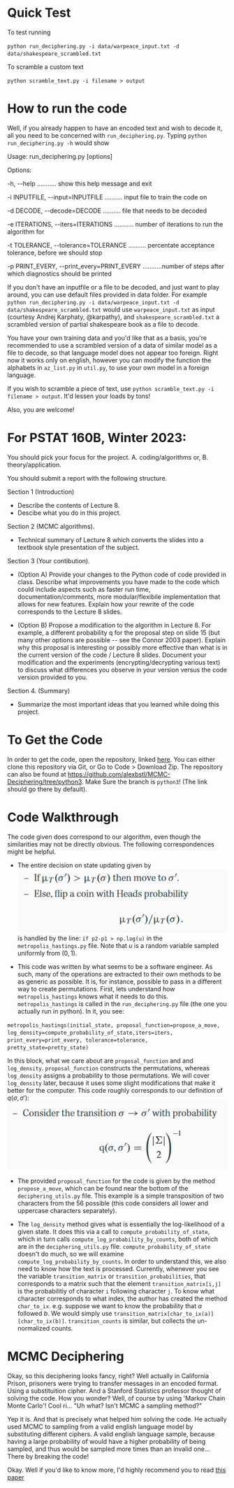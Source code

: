 Quick Test
==========

To test running

`python run_deciphering.py -i data/warpeace_input.txt -d data/shakespeare_scrambled.txt` 

To scramble a custom text

`python scramble_text.py -i filename > output`

How to run the code
===================

Well, if you already happen to have an encoded text and wish to decode it, all you need to be concerned with `run_deciphering.py`.
Typing `python run_deciphering.py -h` would show

Usage: run_deciphering.py [options]

Options:

  -h, --help ........... show this help message and exit

  -i INPUTFILE, --input=INPUTFILE .......... input file to train the code on

  -d DECODE, --decode=DECODE .......... file that needs to be decoded

  -e ITERATIONS, --iters=ITERATIONS ........... number of iterations to run the algorithm for

  -t TOLERANCE, --tolerance=TOLERANCE .......... percentate acceptance tolerance, before we should stop

  -p PRINT_EVERY, --print_every=PRINT_EVERY ...........number of steps after which diagnostics should be printed

If you don't have an inputfile or a file to be decoded, and just want to play around, you can use default files provided in data folder. For example `python run_deciphering.py -i data/warpeace_input.txt -d data/shakespeare_scrambled.txt` would use `warpeace_input.txt` as input (courtesy Andrej Karphaty, @karpathy), and `shakespeare_scrambled.txt` a scrambled version of partial shakespeare book as a file to decode.

You have your own training data and you'd like that as a basis, you're recommended to use a scrambled version of a data of similar model as a file to decode, so that language model does not appear too foreign. Right now it works only on english, however you can modify the function the alphabets in `az_list.py` in `util.py`, to use your own model in a foreign language. 

If you wish to scramble a piece of text, use `python scramble_text.py -i filename > output`. It'd lessen your loads by tons! 

Also, you are welcome!

For PSTAT 160B, Winter 2023:
============================
You should pick your focus for the project.
A. coding/algorithms or,
B. theory/application.

You should submit a report with the following structure.

Section 1 (Introduction)

* Describe the contents of Lecture 8.
* Descibe what you do in this project.

Section 2 (MCMC algorithms). 
* Technical summary of Lecture 8 which converts the slides 
into a textbook style presentation of the subject.

Section 3 (Your contibution). 

* (Option A) Provide your changes to the Python code of code provided 
in class. Describe what improvements you have made to the code which 
could include aspects such as faster run time, documentation/comments, 
more modular/flexibile implementation that allows for new features.
Explain how your rewrite of the code corresponds to the Lecture 8 slides.

* (Option B) Propose a modification to the algorithm in Lecture 8.
For example, a different probability q for the proposal step on slide 15
(but many other options are possible -- see the Connor 2003 paper).
Explain why this proposal is interesting or possibly more effective than
what is in the current version of the code / Lecture 8 slides.
Document your modification and the experiments (encrypting/decrypting 
various text) to discuss what differences you observe in your version
versus the code version provided to you.

Section 4. (Summary)

* Summarize the most important ideas that you learned while doing
this project.

To Get the Code
=================
In order to get the code, open the repository, linked [here](https://github.com/alexbstl/MCMC-Deciphering/tree/python3). You can either clone this repository via Git, or Go to Code > Download Zip.  The repository can also be found at https://github.com/alexbstl/MCMC-Deciphering/tree/python3.  Make Sure the branch is `python3`! (The link should go there by default).


Code Walkthrough
============================
The code given does correspond to our algorithm, even though the similarities may not be directly obvious.  The following correspondences might be helpful.

* The entire decision on state updating given by  
![state_decision](images/state_decision.png)  
is handled by the line: `if p2-p1 > np.log(u)` in the `metropolis_hastings.py` file.  Note that $u$ is a random variable sampled uniformly from $(0,1)$.

* This code was written by what seems to be a software engineer.  As such, many of the operations are extracted to their own methods to be as generic as possible.  It is, for instance, possible to pass in a different way to create permutations.  First, lets understand how `metropolis_hastings` knows what it needs to do this.  `metropolis_hastings` is called in the `run_deciphering.py` file (the one you actually run in python).  In it, you see: 

`metropolis_hastings(initial_state, proposal_function=propose_a_move, log_density=compute_probability_of_state,iters=iters, print_every=print_every, tolerance=tolerance, pretty_state=pretty_state)`

  In this block, what we care about are `proposal_function` and and `log_density`.  `proposal_function` constructs the permutations, whereas `log_density` assigns a probability to those permutations.  We will cover `log_density` later, because it uses some slight modifications that make it better for the computer. This code roughly corresponds to our definition of $q(\sigma,\sigma')$:
  ![q_prob](images/q_prob.png)

* The provided `proposal_function` for the code is given by the method `propose_a_move`, which can be found near the bottom of the `deciphering_utils.py` file.  This example is a simple transposition of two characters from the 56 possible (this code considers all lower and uppercase characters separately).

* The `log_density` method gives what is essentially the log-likelihood of a given state.  It does this via a call to `compute_probability_of_state`, which in turn calls `compute_log_probability_by_counts`, both of which are in the `deciphering_utils.py` file.  `compute_probability_of_state` doesn't do much, so we will examine `compute_log_probability_by_counts`.  In order to understand this, we also need to know how the text is processed.  Currently, whenever you see the variable `transition_matrix` or `transition_probabilities`, that corresponds to a matrix such that the element `transition_matrix[i,j]` is the probabilitiy of character `i` following character `j`.  To know what character corresponds to what index, the author has created the method `char_to_ix`. e.g. suppose we want to know the probability that $a$ followed $b$.  We would simply use `transition_matrix[char_to_ix(a)][char_to_ix(b)]`.  `transition_counts` is similar, but collects the un-normalized counts.  






MCMC Deciphering
================

Okay, so this deciphering looks fancy, right? Well actually in California Prison, prisoners were trying to transfer messages in an encoded format. Using a substituition cipher. And a Stanford Statistics professor thought of solving the code. How you wonder? Well, of course by using 'Markov Chain Monte Carlo'! Cool ri... "Uh what? Isn't MCMC a sampling method?"

Yep it is. And that is precisely what helped him solving the code. He actually used MCMC to sampling from a valid english language model by substituting different ciphers. A valid english language sample, because having a large probability of would have a higher probability of being sampled, and thus would be sampled more times than an invalid one... There by breaking the code!

Okay. Well if you'd like to know more, I'd highly recommend you to read [this paper](http://www-users.york.ac.uk/~sbc502/decode.pdf)





<!-- TODO
====

I have a few ideas to test by modifying and trying different language probability models, as basis. Also since right now it works only on codes based on substituition ciphers I'd like to see if I can figure out a way to use the same model for  -->
